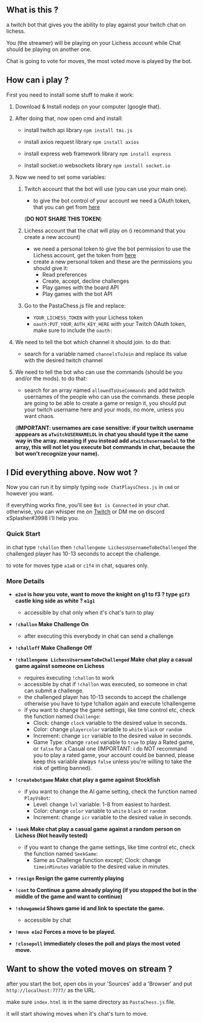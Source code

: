 ## What is this ?
a twitch bot that gives you the ability to play against your twitch chat on lichess.

You (the streamer) will be playing on your Lichess account while Chat should be playing on another one.

Chat is going to vote for moves, the most voted move is played by the bot.

## How can i play ?
First you need to install some stuff to make it work:

1. Download & Install nodejs on your computer (google that).
     

2. After doing that, now open cmd and install:

   - install twitch api library
     ``` npm install tmi.js ```

   - install axios request library
     ``` npm install axios ```
     
   - install express web framework library
     ``` npm install express ```
     
   - install socket.io websockets library
     ``` npm install socket.io ```




3. Now we need to set some variables:
    1. Twitch account that the bot will use (you can use your main one).
       - to give the bot control of your account we need a OAuth token, that you can get from [here](https://twitchapps.com/tmi/) 
       
       (**DO NOT SHARE THIS TOKEN**)

    2. Lichess account that the chat will play on (i recommand that you create a new account)
       - we need a personal token to give the bot permission to use the Lichess account, get the token from [here](https://lichess.org/account/oauth/token)
       - create a new personal token and these are the permissions you should give it:
         - Read preferences
         - Create, accept, decline challenges
         - Play games with the board API
         - Play games with the bot API

    3. Go to the PastaChess.js file and replace:
       - ```YOUR_LICHESS_TOKEN``` with your Lichess token
       - ```oauth:PUT_YOUR_AUTH_KEY_HERE``` with your Twitch OAuth token, make sure to include the ```oauth:```



4. We need to tell the bot which channel it should join. to do that:
   - search for a variable named ```channelsToJoin``` and replace its value with the desired twitch channel

5. We need to tell the bot who can use the commands (should be you and/or the mods). to do that:
   - search for an array named ```allowedToUseCommands``` and add twitch usernames of the people who can use the commands. these people are going to be able to create a game or resign it, you should put your twitch username here and your mods, no more, unless you want chaos.
   
   (**IMPORTANT: usernames are case sensitive: if your twitch username apppears as ```aTwitchUSERNAMELOL``` in chat you should type it the same way in the array. meaning if you instead add ```atwitchusernamelol``` to the array, this will not let you execute bot commands in chat, because the bot won't recognize your name).**


## I Did everything above. Now wot ?

Now you can run it by simply typing ```node ChatPlaysChess.js``` in ```cmd``` or however you want.

if everything works fine, you'll see ```Bot is Connected``` in your chat. otherwise, you can whisper me on [Twitch](https://www.twitch.tv/xsplasher) or DM me on discord xSplasher#3998 i'll help you.

### Quick Start

in chat type ```!challon``` then ```!challengeme LichessUsernameToBeChallenged``` the challenged player has 10-13 seconds to accept the challenge. 

to vote for moves type ```a1a8``` or ```c1f4``` in chat, squares only.


### More Details

- __```e2e4``` is how you vote, want to move the knight on g1 to f3 ? type ```g1f3``` castle king side as white ? ```e1g1```__
  - accessible by chat only when it's chat's turn to play

- __```!challon``` Make Challenge On__
  - after executing this everybody in chat can send a challenge

- __```!challoff``` Make Challenge Off__

- __```!challengeme LichessUsernameToBeChallenged``` Make chat play a casual game against someone on Lichess__
  - requires executing ```!challon``` to work
  - accessible by chat if ```!challon``` was executed, so someone in chat can submit a challenge.
  - the challenged player has 10-13 seconds to accept the challenge otherwise you have to type !challon again and execute !challengeme
  - if you want to change the game settings, like time control etc, check the function named ```Challenge```:
    - Clock: change ```clock``` variable to the desired value in seconds.
    - Color: change ```playercolor``` variable to ```white``` ```black``` or ```random```
    - Increment: change ```icr``` variable to the desired value in seconds.
    - Game Type: change ```rated``` variable to ```true``` to play a Rated game, or ```false``` for a Casual one (IMPORTANT: i do NOT recommand you to play a rated game, your account could be banned, please keep this variable always ```false``` unless you're willing to take the risk of getting banned).

- __```!createbotgame``` Make chat play a game against Stockfish__
  - if you want to change the AI game setting, check the function named ```PlayVsBot```:
    - Level: change ```lvl``` variable: 1-8 from easiest to hardest.
    - Color: change ```color``` variable to ```white``` ```black``` or ```random```
    - Increment: change ```icr``` variable to the desired value in seconds.
    


- __```!seek``` Make chat play a casual game against a random person on Lichess (Not heavily tested)__
  - if you want to change the game settings, like time control etc, check the function named ```SeekGame```:
    - Same as Challenge function except; Clock: change ```timeinMinutes``` variable to the desired value in minutes.
    
- __```!resign``` Resign the game currently playing__
   
- __```!cont``` to Continue a game already playing (if you stopped the bot in the middle of the game and want to continue)__

- __```!showgameid``` Shows game id and link to spectate the game.__
  - accessible by chat
  
- __```!move e1e2``` Forces a move to be played.__

- __```!closepoll``` immediately closes the poll and plays the most voted move.__


## Want to show the voted moves on stream ?

after you start the bot, open obs in your 'Sources' add a 'Browser' and put ``` http://localhost:7777/ ``` as the URL.

make sure ``` index.html ``` is in the same directory as ``` PastaChess.js ``` file.

it will start showing moves when it's chat's turn to move.
